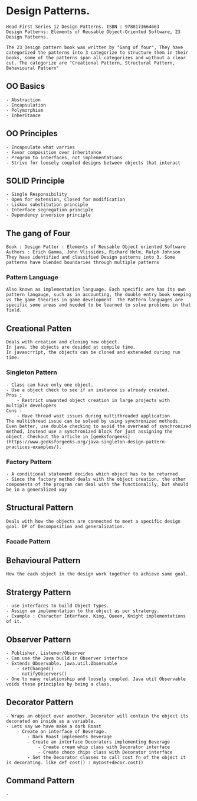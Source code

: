 # Design Patterns. 
    Head First Series 12 Design Patterns. ISBN : 9788173664663
    Design Patterns: Elements of Reusable Object-Oriented Software, 23 Design Patterns.

    The 23 Design pattern book was written by "Gang of four", They have categorized the patterns into 3 categorize to structure them in their books, some of the patterns span all categorizes and without a clear cut. The categorize are "Creational Pattern, Structural Pattern, Behavioural Pattern"

## OO Basics
    - Abstraction
    - Encapsulation
    - Polymorphism
    - Inheritance

## OO Principles
    - Encapsulate what varries
    - Favor composition over inheritance
    - Program to interfaces, not implementations
    - Strive for loosely coupled designs between objects that interact

## SOLID Principle
    - Single Responsibility
    - Open for extension, Closed for modification
    - Liskov substitution principle
    - Interface segregation principle
    - Dependency inversion principle

## The gang of Four
    Book : Design Patter : Elements of Reusable Object oriented Software
    Authors : Erich Gamma, John Vlissides, Richard Helm, Ralph Johnson
    They have identified and classified Design patterns into 3. Some patterns have blended boundaries through multiple patterns

### Pattern Language 
    Also known as implementation language. Each specific are has its own pattern langauge, such as in accounting, the double entry book keeping vs the game theories in game development. The Pattern languages are specific some areas and needed to be learned to solve problems in that field.

## Creational Patten
    Deals with creation and cloning new object.
    In java, the objects are desided at compile time. 
    In javascrript, the objects can be cloned and exteneded during run time.

### Singleton Pattern
    - Class can have only one object.
    - Use a object check to see if an instance is already created.
    Pros :
        - Restrict unwanted object creation in large projects with multiple developers
    Cons :
        - Have thread wait issues during multithreaded application
    The multithread issue can be solved by using synchronized methods. 
    Even better, use double checking to avoid the overhead of synchronized method, instead use a synchronized block for just assigning the object. Checkout the article in [geeksforgeeks](https://www.geeksforgeeks.org/java-singleton-design-pattern-practices-examples/).

### Factory Pattern
    - A conditional statement decides which object has to be returned.
    - Since the factory method deals with the object creation, the other components of the program can deal with the functionalily, but should be in a generalized way

## Structural Pattern
    Deals with how the objects are connected to meet a specific design goal. DP of Decomposition and generalization.

### Facade Pattern


## Behavioural Pattern
    How the each object in the design work together to achieve same goal.   

## Stratergy Pattern
    - use interfaces to build Object Types. 
    - Assign an implementation to the object as per stratergy.
    - Example : Character Interface. King, Queen, Knight implementations of it.

## Observer Pattern
    - Publisher, Listener/Observer 
    - Can use the Java build in Observer interface
    - Extends Observable. java.util.Observable
        - setChanged()
        - notifyObservers()
    - One to many relationship and loosely coupled. Java util Observable voids these principles by being a class. 

## Decorator Pattern
    - Wraps an object over another. Decorator will contain the object its decorated on inside as a variable.
    - Lets say we have make a dark Roast
        - Create an interface of Beverage.
            - Dark Roast implements Beverage
            - Create an interface Decorators implementing Beverage
                - Create cream whip class with Decorator interface
                - Create choco chips class with Decorator interface
            - Set the Decorator classes to call cost fn of the object it is decorating. like def cost() : myCost+decor.cost()



## Command Pattern
    - 


